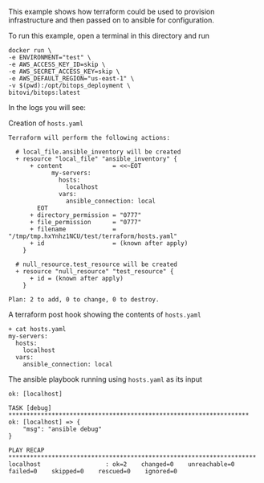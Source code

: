 This example shows how terraform could be used to provision infrastructure and then passed on to ansible for configuration.

To run this example, open a terminal in this directory and run
```
docker run \
-e ENVIRONMENT="test" \
-e AWS_ACCESS_KEY_ID=skip \
-e AWS_SECRET_ACCESS_KEY=skip \
-e AWS_DEFAULT_REGION="us-east-1" \
-v $(pwd):/opt/bitops_deployment \
bitovi/bitops:latest
```

In the logs you will see:

Creation of `hosts.yaml`
```
Terraform will perform the following actions:

  # local_file.ansible_inventory will be created
  + resource "local_file" "ansible_inventory" {
      + content              = <<~EOT
            my-servers:
              hosts:
                localhost  
              vars:
                ansible_connection: local
        EOT
      + directory_permission = "0777"
      + file_permission      = "0777"
      + filename             = "/tmp/tmp.hxYnhz1NCU/test/terraform/hosts.yaml"
      + id                   = (known after apply)
    }

  # null_resource.test_resource will be created
  + resource "null_resource" "test_resource" {
      + id = (known after apply)
    }

Plan: 2 to add, 0 to change, 0 to destroy.
```

A terraform post hook showing the contents of `hosts.yaml`
```
+ cat hosts.yaml
my-servers:
  hosts:
    localhost  
  vars:
    ansible_connection: local
```

The ansible playbook running using `hosts.yaml` as its input
```
ok: [localhost]

TASK [debug] *******************************************************************
ok: [localhost] => {
    "msg": "ansible debug"
}

PLAY RECAP *********************************************************************
localhost                  : ok=2    changed=0    unreachable=0    failed=0    skipped=0    rescued=0    ignored=0   
```